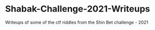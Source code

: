 # Shabak-Challenge-2021-Writeups
Writeups of some of the ctf riddles from the Shin Bet challenge - 2021
